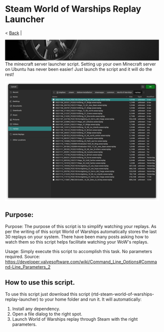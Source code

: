 # Steam World of Warships Replay Launcher
< [Back](https://github.com/vonschutter/RTD-Setup/blob/main/README.md) |

![Media Header](Media_files/header-time.jpg "Executing the Script")
The minecraft server launcher script. Setting up your own Minecraft server on Ubuntu has never been easier! Just launch the script and it will do the rest!

![Screenshot](Media_Files/Screenshot.png?raw=true "Executing the Script")

## Purpose:
Purpose: The purpose of this script is to simplify watching your replays.
As per the writing of this script World of Warships automatically stores the last 30
replays on your system. There have been many posts asking how to watch them so this
script helps facilitate watching your WoW's replays.

Usage:	Simply execute this script to accomplish this task. No parameters required.
Source: https://developer.valvesoftware.com/wiki/Command_Line_Options#Command-Line_Parameters_2

## How to use this script.
To use this script just download this script (rtd-steam-world-of-warships-replay-launcher)
to your home folder and run it. It will automatically:

1. Install any dependency.
2. Open a file dialog to the right spot.
3. Launch World of Warships replay through Steam with the right parameters.

